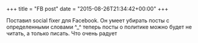 +++
title = "FB post"
date = "2015-08-26T21:34:42+00:00"
+++

Поставил social fixer для Facebook. Он умеет убирать посты с определенными словами ^_^ теперь посты о политике можно будет не читать, а только писать. Что очень радует




